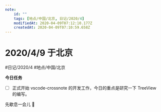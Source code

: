 ```yaml
---
note:
    id: ""
    tags: [地点/中国/北京, 日记/2020/4]
    modifiedAt: 2020-04-09T07:12:10.177Z
    createdAt: 2020-04-09T07:10:59.658Z
---
```

# 2020/4/9 于北京
#日记/2020/4 #地点/中国/北京 

**今日任务**

* [ ] 正式开始 vscode-crossnote 的开发工作，今日的重点是研究一下 TreeView 的编写。

<!-- @timer "date":"Thu Apr 09 2020 15:11:59 GMT+0800 (China Standard Time)" -->
先歇息一会儿 :full_moon_with_face: 

